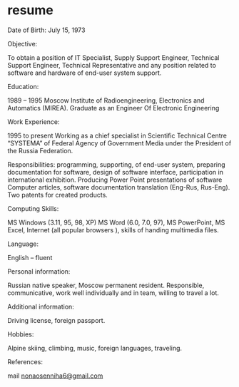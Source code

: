 # resume

Date of Birth: July 15, 1973

Objective:

To obtain a position of IT Specialist, Supply Support Engineer, Technical Support Engineer, Technical Representative and any position related to software and hardware of end-user system support.

Education:

1989 – 1995
Moscow Institute of Radioengineering, Electronics and Automatics (MIREA). Graduate as an Engineer Of Electronic Engineering

Work Experience:

1995 to present
Working as a chief specialist in Scientific Technical Centre “SYSTEMA” of Federal Agency of Government Media under the President of the Russia Federation.

Responsibilities: programming, supporting, of end-user system, preparing documentation for software, design of software interface, participation in international exhibition. Producing Power Point presentations of software Computer articles, software documentation translation (Eng-Rus, Rus-Eng). Two patents for created products.

Computing Skills:

MS Windows (3.11, 95, 98, XP) MS Word (6.0, 7.0, 97), MS PowerPoint, MS Excel, Internet (all popular browsers ), skills of handing multimedia files.

Language:

English – fluent

Personal information:

Russian native speaker, Moscow permanent resident. Responsible, communicative, work well individually and in team, willing to travel a lot.

Additional information:

Driving license, foreign passport.

Hobbies:

Alpine skiing, climbing, music, foreign languages, traveling.

References:

mail nonaosenniha6@gmail.com
